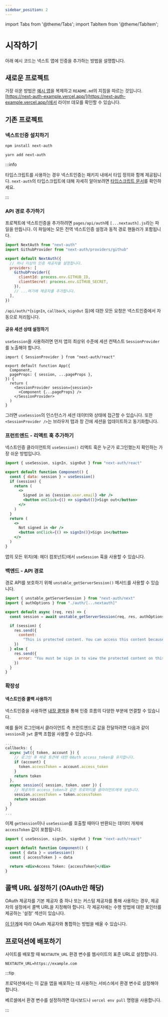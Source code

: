 ```yaml
---
sidebar_position: 2
---
```


import Tabs from '@theme/Tabs';
import TabItem from '@theme/TabItem';

# 시작하기

아래 예시 코드는 넥스트 앱에 인증을 추가하는 방법을 설명합니다.

## 새로운 프로젝트

가장 쉬운 방법은 [예시 앱](https://github.com/nextauthjs/next-auth-example)을 복제하고 `README.md`의 지침을 따르는 것입니다. [https://next-auth-example.vercel.app/](https://next-auth-example.vercel.app/)에서 라이브 데모를 확인할 수 있습니다.

## 기존 프로젝트

### 넥스트인증 설치하기

<Tabs groupId="package-manager">
  <TabItem value="npm" label="npm" default>

```bash
npm install next-auth
```

  </TabItem>
  <TabItem value="yarn" label="Yarn">

```bash
yarn add next-auth
```

  </TabItem>
</Tabs>

:::info

타입스크립트를 사용하는 경우 넥스트인증는 패키지 내에서 타입 정의와 함께 제공됩니다. `next-auth`의 타입스크립트에 대해 자세히 알아보려면 [타입스크립트 문서](https://next-auth.js.org/getting-started/typescript)를 확인하세요.

:::

### API 경로 추가하기

프로젝트에 넥스트인증을 추가하려면 `pages/api/auth`에 `[...nextauth].js`라는 파일을 만듭니다. 이 파일에는 모든 전역 넥스트인증 설정과 동적 경로 핸들러가 포함됩니다.

```js title="pages/api/auth/[...nextauth].js"
import NextAuth from "next-auth"
import GithubProvider from "next-auth/providers/github"

export default NextAuth({
  // 하나 이상의 인증 제공자를 설정합니다.
  providers: [
    GithubProvider({
      clientId: process.env.GITHUB_ID,
      clientSecret: process.env.GITHUB_SECRET,
    }),
    // ...여기에 제공자를 추가합니다.
  ],
})
```

`/api/auth/*`(`signIn`, `callback`, `signOut` 등)에 대한 모든 요청은 넥스트인증에서 자동으로 처리됩니다.

#### 공유 세션 상태 설정하기

`useSession`을 사용하려면 먼저 앱의 최상위 수준에 세션 컨텍스트 `SessionProvider`를 노출해야 합니다.

```tsx title="pages/_app.jsx"
import { SessionProvider } from "next-auth/react"

export default function App({
  Component,
  pageProps: { session, ...pageProps },
}) {
  return (
    <SessionProvider session={session}>
      <Component {...pageProps} />
    </SessionProvider>
  )
}
```

그러면 `useSession`의 인스턴스가 세션 데이터와 상태에 접근할 수 있습니다. 또한 `<SessionProvider />`는 브라우저 탭과 창 간에 세션을 업데이트하고 동기화합니다.

### 프런트엔드 - 리액트 훅 추가하기

넥스트인증 클라이언트의 `useSession()` 리액트 훅은 누군가 로그인했는지 확인하는 가장 쉬운 방법입니다.

```jsx title="components/login-btn.jsx"
import { useSession, signIn, signOut } from "next-auth/react"

export default function Component() {
  const { data: session } = useSession()
  if (session) {
    return (
      <>
        Signed in as {session.user.email} <br />
        <button onClick={() => signOut()}>Sign out</button>
      </>
    )
  }
  return (
    <>
      Not signed in <br />
      <button onClick={() => signIn()}>Sign in</button>
    </>
  )
}
```

앱의 모든 위치(예: 헤더 컴포넌트)에서 `useSession` 훅을 사용할 수 있습니다.

### 백엔드 - API 경로

경로 API를 보호하기 위해 `unstable_getServerSession()` 메서드를 사용할 수 있습니다.

```jsx title="pages/api/restricted.js"
import { unstable_getServerSession } from "next-auth/next"
import { authOptions } from "./auth/[...nextauth]"

export default async (req, res) => {
  const session = await unstable_getServerSession(req, res, authOptions)

  if (session) {
    res.send({
      content:
        "This is protected content. You can access this content because you are signed in.",
    })
  } else {
    res.send({
      error: "You must be sign in to view the protected content on this page.",
    })
  }
}
```

### 확장성

#### 넥스트인증 콜백 사용하기

넥스트인증을 사용하면 [내장 콜백](https://next-auth.js.org/configuration/callbacks)을 통해 인증 흐름의 다양한 부분에 연결할 수 있습니다.

예를 들어 로그인에서 클라이언트 측 프런트엔드로 값을 전달하려면 다음과 같이 `session`과 `jwt` 콜백 조합을 사용할 수 있습니다.

```js title="pages/api/auth/[...nextauth].js" {5, 11}
...
callbacks: {
  async jwt({ token, account }) {
    // 로그인 후 바로 토큰에 대한 OAuth access_token을 유지합니다.
    if (account) {
      token.accessToken = account.access_token
    }
    return token
  },
  async session({ session, token, user }) {
    // 제공자의 access_token과 같은 프로퍼티를 클라이언트에게 보냅니다.
    session.accessToken = token.accessToken
    return session
  }
}
...
```

이제 `getSession`이나 `useSession`를 호출할 때마다 반환되는 데이터 개체에 `accessToken` 값이 포함됩니다.

```jsx title="components/accessToken.jsx" {3}
import { useSession, signIn, signOut } from "next-auth/react"

export default function Component() {
  const { data } = useSession()
  const { accessToken } = data

  return <div>Access Token: {accessToken}</div>
}
```

## 콜백 URL 설정하기 (OAuth만 해당)

OAuth 제공자를 기본 제공자 중 하나 또는 커스텀 제공자를 통해 사용하는 경우, 제공자의 설정에서 콜백 URL을 지정해야 합니다. 각 제공자에는 수행 방법에 대한 포인터를 제공하는 '설정' 섹션이 있습니다.

[이 단계](https://next-auth.js.org/configuration/providers/oauth#how-to)에 따라 OAuth 제공자와 통합하는 방법을 배울 수 있습니다.

## 프로덕션에 배포하기

사이트를 배포할 때 `NEXTAUTH_URL` 환경 변수를 웹사이트의 표준 URL로 설정합니다.

```text
NEXTAUTH_URL=https://example.com
```

:::tip

프로덕션에서는 이 값을 앱을 배포하는 데 사용하는 서비스에서 환경 변수로 설정해야 합니다.

베르셀에서 환경 변수를 설정하려면 대시보드나 `vercel env pull` 명령을 사용합니다.

:::